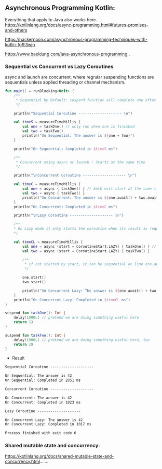 ## Asynchronous Programming Kotlin:
Everything that apply to Java also works here.
https://kotlinlang.org/docs/async-programming.html#futures-promises-and-others

https://hackernoon.com/asynchronous-programming-techniques-with-kotlin-fg9l3wjn

https://www.baeldung.com/java-asynchronous-programming .

### Sequential vs Concurrent vs Lazy Coroutines
async and launch are concurrent, where regrular suspending functions are sequentials unless applied threading or channel mechanism.
```kotlin
fun main() = runBlocking<Unit> {
    /**
     * Sequential by Default: suspend function will complete one after another
     */

    println("Sequential Coroutine -------------------- \n")

    val timeS = measureTimeMillis {
        val one = taskOne() // only run when one is finished
        val two = taskTwo()
        println("On Sequential: The answer is ${one + two}")
    }

    println("On Sequential: Completed in $timeS ms")

    /**
     * Concurrent using async or launch : Starts at the same time
     */

    println("\nConcurrent Coroutine -------------------- \n")

    val timeC = measureTimeMillis {
        val one = async { taskOne() } // both will start at the same time
        val two = async { taskTwo() }
        println("On Concurrent: The answer is ${one.await() + two.await()}")
    }
    println("On Concurrent: Completed in $timeC ms")

    println("\nLazy Coroutine -------------------- \n")

    /**
    * On Lazy mode it only starts the coroutine when its result is required by await, or if it's Job's start function is invoked.
    */

    val timeCL = measureTimeMillis {
        val one = async (start = CoroutineStart.LAZY) { taskOne() } // both will start at the same time
        val two = async (start = CoroutineStart.LAZY) { taskTwo() }

        /**
         * if not started by start, it can be sequential on line one.await() + two.await()
         */

        one.start()
        two.start()

        println("On Concurrent Lazy: The answer is ${one.await() + two.await()}")
    }
    println("On Concurrent Lazy: Completed in $timeCL ms")
}

suspend fun taskOne(): Int {
    delay(1000L) // pretend we are doing something useful here
    return 13
}

suspend fun taskTwo(): Int {
    delay(1000L) // pretend we are doing something useful here, too
    return 29
}
```

* Result
```txt
Sequential Coroutine -------------------- 

On Sequential: The answer is 42
On Sequential: Completed in 2051 ms

Concurrent Coroutine -------------------- 

On Concurrent: The answer is 42
On Concurrent: Completed in 1023 ms

Lazy Coroutine -------------------- 

On Concurrent Lazy: The answer is 42
On Concurrent Lazy: Completed in 1017 ms

Process finished with exit code 0
```

### Shared mutable state and concurrency:
https://kotlinlang.org/docs/shared-mutable-state-and-concurrency.html.......